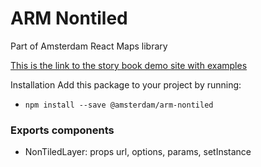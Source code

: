 # ARM Nontiled

Part of Amsterdam React Maps library

[This is the link to the story book demo site with examples](https://amsterdam.github.io/amsterdam-react-maps)

Installation
Add this package to your project by running:
- `npm install --save @amsterdam/arm-nontiled`

### Exports components
- NonTiledLayer: props url, options, params, setInstance
